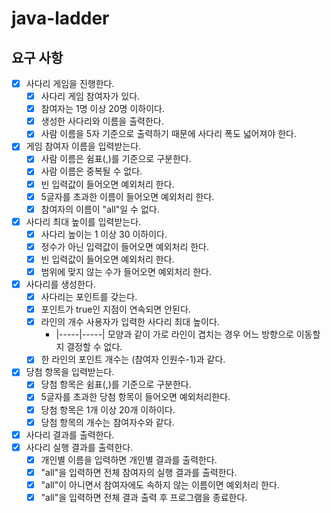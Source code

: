 # java-ladder

## 요구 사항

- [x] 사다리 게임을 진행한다.
    - [x] 사다리 게임 참여자가 있다.
    - [x] 참여자는 1명 이상 20명 이하이다.
    - [x] 생성한 사다리와 이름을 출력한다.
    - [x] 사람 이름을 5자 기준으로 출력하기 때문에 사다리 폭도 넓어져야 한다.

- [x] 게임 참여자 이름을 입력받는다.
    - [x] 사람 이름은 쉼표(,)를 기준으로 구분한다.
    - [x] 사람 이름은 중복될 수 없다.
    - [x] 빈 입력값이 들어오면 예외처리 한다.
    - [x] 5글자를 초과한 이름이 들어오면 예외처리 한다.
    - [x] 참여자의 이름이 "all"일 수 없다.
- [x] 사다리 최대 높이를 입력받는다.
    - [x] 사다리 높이는 1 이상 30 이하이다.
    - [x] 정수가 아닌 입력값이 들어오면 예외처리 한다.
    - [x] 빈 입력값이 들어오면 예외처리 한다.
    - [x] 범위에 맞지 않는 수가 들어오면 예외처리 한다.
- [x] 사다리를 생성한다.
    - [x] 사다리는 포인트를 갖는다.
    - [x] 포인트가 true인 지점이 연속되면 안된다.
    - [x] 라인의 개수 사용자가 입력한 사다리 최대 높이다.
        - |-----|-----| 모양과 같이 가로 라인이 겹치는 경우 어느 방향으로 이동할지 결정할 수 없다.
    - [x] 한 라인의 포인트 개수는 (참여자 인원수-1)과 같다.
- [x] 당첨 항목을 입력받는다.
    - [x] 당첨 항목은 쉼표(,)를 기준으로 구분한다.
    - [x] 5글자를 초과한 당첨 항목이 들어오면 예외처리한다.
    - [x] 당첨 항목은 1개 이상 20개 이하이다.
    - [x] 당첨 항목의 개수는 참여자수와 같다.
- [x] 사다리 결과를 출력한다.
- [x] 사다리 실행 결과를 출력한다.
    - [x] 개인별 이름을 입력하면 개인별 결과를 출력한다.
    - [x] "all"을 입력하면 전체 참여자의 실행 결과를 출력한다.
    - [x] "all"이 아니면서 참여자에도 속하지 않는 이름이면 예외처리 한다.
    - [x] "all"을 입력하면 전체 결과 출력 후 프로그램을 종료한다.
